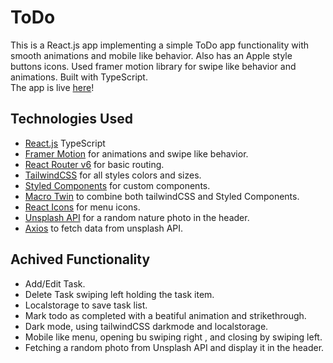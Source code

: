 # ToDo

This is a React.js app implementing a simple ToDo app functionality with smooth animations and mobile like behavior. Also has an Apple style buttons icons. Used framer motion library for swipe like behavior and animations. Built with TypeScript.  
The app is live [here](https://animated-todo.netlify.app/)!

## Technologies Used
- [React.js](https://reactjs.org/) TypeScript
- [Framer Motion](https://www.framer.com/motion/) for animations and swipe like behavior.
- [React Router v6](https://reactrouter.com/docs/en/v6/getting-started/overview) for basic routing.
- [TailwindCSS](https://tailwindcss.com/) for all styles colors and sizes.
- [Styled Components](https://styled-components.com/) for custom components.
- [Macro Twin](https://github.com/ben-rogerson/twin.macro) to combine both tailwindCSS and Styled Components.
- [React Icons](https://react-icons.github.io/react-icons/) for menu icons.
- [Unsplash API](https://unsplash.com/developers) for a random nature photo in the header.
- [Axios](https://github.com/axios/axios) to fetch data from unsplash API.

## Achived Functionality
- Add/Edit Task.
- Delete Task swiping left holding the task item.
- Localstorage to save task list.
- Mark todo as completed with a beatiful animation and strikethrough.
- Dark mode, using tailwindCSS darkmode and localstorage.
- Mobile like menu, opening bu swiping right , and closing by swiping left.
- Fetching a random photo from Unsplash API and display it in the header.


